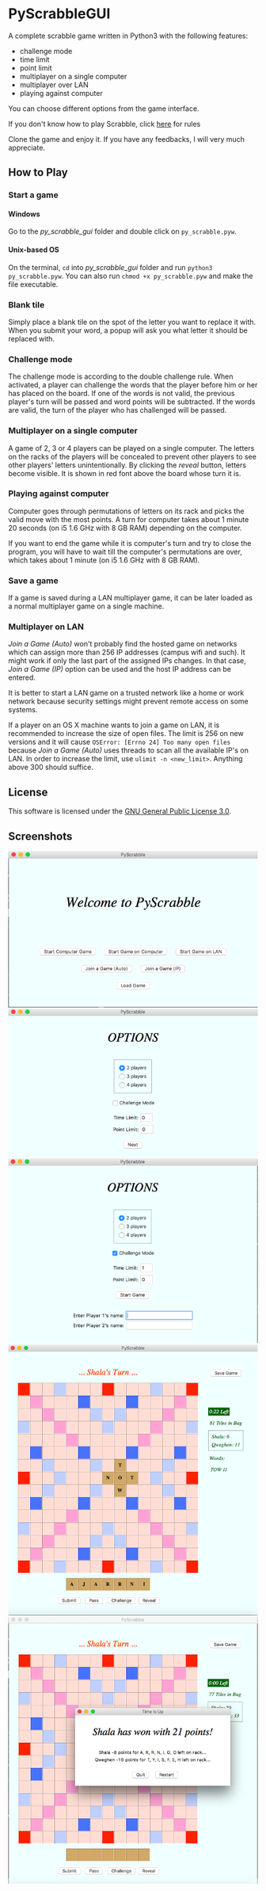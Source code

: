 # PyScrabbleGUI

A complete scrabble game written in Python3 with the following features:

* challenge mode
* time limit
* point limit
* multiplayer on a single computer
* multiplayer over LAN
* playing against computer

You can choose different options from the game interface.

If you don't know how to play Scrabble, click [here](https://scrabble.hasbro.com/en-us/rules) for rules

Clone the game and enjoy it. If you have any feedbacks, I will very much appreciate.

## How to Play

### Start a game

#### Windows

Go to the _py_scrabble_gui_ folder and double click on `py_scrabble.pyw`.

#### Unix-based OS

On the terminal, `cd` into _py_scrabble_gui_ folder and run `python3 py_scrabble.pyw`. You can also run `chmod +x py_scrabble.pyw` and make the file executable.

### Blank tile

Simply place a blank tile on the spot of the letter you want to replace it with. When you submit your word, a popup will ask you what letter it should be replaced with.

### Challenge mode

The challenge mode is according to the double challenge rule. When activated, a player can challenge the words that the player before him or her has placed on the board. If one of the words is not valid, the previous player's turn will be passed and word points will be subtracted. If the words are valid, the turn of the player who has challenged will be passed.

### Multiplayer on a single computer

A game of 2, 3 or 4 players can be played on a single computer. The letters on the racks of the players will be concealed to prevent other players to see other players' letters unintentionally. By clicking the _reveal_ button, letters become visible. It is shown in red font above the board whose turn it is.

### Playing against computer

Computer goes through permutations of letters on its rack and picks the valid move with the most points. A turn for computer takes about 1 minute 20 seconds (on i5 1.6 GHz with 8 GB RAM) depending on the computer.

If you want to end the game while it is computer's turn and try to close the program, you will have to wait till the computer's permutations are over, which takes about 1 minute (on i5 1.6 GHz with 8 GB RAM).

### Save a game

If a game is saved during a LAN multiplayer game, it can be later loaded as a normal multiplayer game on a single machine.

### Multiplayer on LAN

_Join a Game (Auto)_ won't probably find the hosted game on networks which can assign more than 256 IP addresses (campus wifi and such). It might work if only the last part of the assigned IPs changes. In that case, _Join a Game (IP)_ option can be used and the host IP address can be entered.

It is better to start a LAN game on a trusted network like a home or work network because security settings might prevent remote access on some systems.

If a player on an OS X machine wants to join a game on LAN, it is recommended to increase the size of open files. The limit is 256 on new versions and it will cause `OSError: [Errno 24] Too many open files` because _Join a Game (Auto)_ uses threads to scan all the available IP's on LAN. In order to increase the limit, use `ulimit -n <new_limit>`. Anything above 300 should suffice.

## License

This software is licensed under the [GNU General Public License 3.0](https://www.gnu.org/licenses/gpl-3.0.txt).

## Screenshots

![](pics/pic_1.png)
![](pics/pic_2.png)
![](pics/pic_3.png)
![](pics/pic_4.png)
![](pics/pic_5.png)